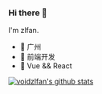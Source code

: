 ### Hi there 👋

I'm zlfan.
* 📍 广州
* 🍉 前端开发
* 🍗 Vue && React

[![voidzlfan's github stats](https://github-readme-stats.vercel.app/api?username=voidzlfan)](https://github.com/voidzlfan)
